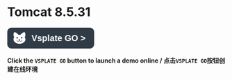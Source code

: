 # Tomcat 8.5.31

<a href="https://www.vsplate.com/?docker-compose=https://github.com/vsplate/dcenvs/tomcat/8.5.31"><img alt="VSPLATE GO" src="https://raw.githubusercontent.com/vsplate/images/master/vsgo_btn.png" width="200px"></a>

**Click the `VSPLATE GO` button to launch a demo online / 点击`VSPLATE GO`按钮创建在线环境**